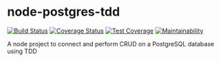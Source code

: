 # node-postgres-tdd

[![Build Status](https://travis-ci.com/josh-wer/node-postgres-tdd.svg?branch=master)](https://travis-ci.com/josh-wer/node-postgres-tdd)
[![Coverage Status](https://coveralls.io/repos/github/josh-wer/node-postgres-tdd/badge.svg?branch=master)](https://coveralls.io/github/josh-wer/node-postgres-tdd?branch=master)
[![Test Coverage](https://api.codeclimate.com/v1/badges/e4bec00c75e5e82bd926/test_coverage)](https://codeclimate.com/github/josh-wer/node-postgres-tdd/test_coverage)
[![Maintainability](https://api.codeclimate.com/v1/badges/e4bec00c75e5e82bd926/maintainability)](https://codeclimate.com/github/josh-wer/node-postgres-tdd/maintainability)

A node project to connect and perform CRUD on a PostgreSQL database using TDD
